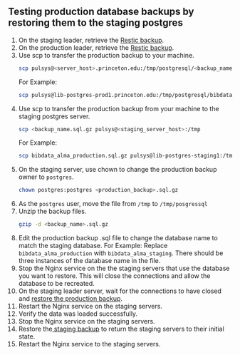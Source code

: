 ## Testing production database backups by restoring them to the staging postgres

1. On the staging leader, retrieve the [Restic backup](restic_backup.md#retrieve-a-backup).
2. On the production leader, retrieve the [Restic backup](restic_backup.md#retrieve-a-backup).
3. Use scp to transfer the production backup to your machine.
    ```bash
    scp pulsys@<server_host>.princeton.edu:/tmp/postgresql/<backup_name>.sql.gz ./
    ```
    For Example:
    ```bash
    scp pulsys@lib-postgres-prod1.princeton.edu:/tmp/postgresql/bibdata_alma_production.sql.gz ./
    ```
4. Use scp to transfer the production backup from your machine to the staging postgres server.
    ```bash
    scp <backup_name.sql.gz pulsys@<staging_server_host>:/tmp
    ```
    For Example:
    ```bash
    scp bibdata_alma_production.sql.gz pulsys@lib-postgres-staging1:/tmp
    ```
5. On the staging server, use chown to change the production backup owner to `postgres`.
    ```bash
    chown postgres:postgres <production_backup>.sql.gz
    ```
6. As the `postgres` user, move the file from `/tmp` to `/tmp/posgressql`
7. Unzip the backup files.
    ```bash
    gzip -d <backup_name>.sql.gz
    ```
8. Edit the production backup .sql file to change the database name to match the staging database.
For Example:
    Replace `bibdata_alma_production` with `bibdata_alma_staging`.
There should be three instances of the database name in the file.
7. Stop the Nginx service on the the staging servers that use the database you want to restore. This will close the connections and allow the database to be recreated.
8. On the staging leader server, wait for the connections to have closed and [restore the production backup](restic_backup.md#restore-a-postgresql-database).
9. Restart the Nginx service on the staging servers.
10. Verify the data was loaded successfully.
11. Stop the Nginx service on the staging servers.
12. Restore the[ staging backup](restic_backup.md#restore-a-postgresql-database) to return the staging servers to their initial state.
13. Restart the Nginx service to the staging servers.